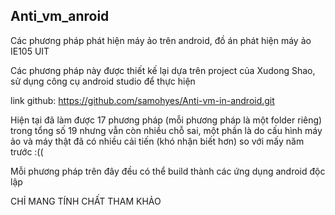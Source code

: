 ## Anti_vm_anroid

Các phương pháp phát hiện máy ảo trên android, đồ án phát hiện máy ảo IE105 UIT

Các phương pháp này được thiết kế lại dựa trên project của Xudong Shao, sử dụng công cụ android studio để thực hiện

link github: https://github.com/samohyes/Anti-vm-in-android.git

Hiện tại đã làm được 17 phương pháp (mỗi phương pháp là một folder riêng) trong tổng số 19 nhưng vẫn còn nhiều chỗ sai, một phần là do cấu hình máy ảo và máy thật đã có nhiều cải tiến (khó nhận biết hơn) so với mấy năm trước :((

Mỗi phương pháp trên đây đều có thể build thành các ứng dụng android độc lập

CHỈ MANG TÍNH CHẤT THAM KHẢO
